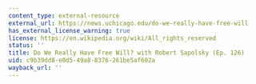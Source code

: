 ```yaml
---
content_type: external-resource
external_url: https://news.uchicago.edu/do-we-really-have-free-will
has_external_license_warning: true
license: https://en.wikipedia.org/wiki/All_rights_reserved
status: ''
title: Do We Really Have Free Will? with Robert Sapolsky (Ep. 126)
uid: c9b39dd8-e0d5-49a8-8376-261be5af602a
wayback_url: ''
---
```

